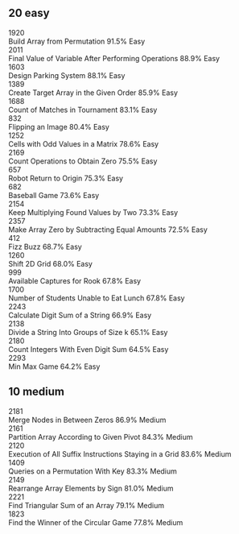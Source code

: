 ## 20 easy
1920	  
Build Array from Permutation	91.5%	Easy	  
2011	   
Final Value of Variable After Performing Operations	88.9%	Easy	        
1603	          
Design Parking System	88.1%	Easy	            
1389	         
Create Target Array in the Given Order	85.9%	Easy	           
1688	              
Count of Matches in Tournament	83.1%	Easy	                                
832	             
Flipping an Image	80.4%	Easy	          
1252	                
Cells with Odd Values in a Matrix	78.6%	Easy         	
2169	               
Count Operations to Obtain Zero	75.5%	Easy	            
657	         
Robot Return to Origin	75.3%	Easy	                   
682	               
Baseball Game	73.6%	Easy              
2154	               
Keep Multiplying Found Values by Two	73.3%	Easy	               
2357	             
Make Array Zero by Subtracting Equal Amounts	72.5%	Easy	           
412	            
Fizz Buzz	68.7%	Easy	          
1260	          
Shift 2D Grid	68.0%	Easy	                   
999	          
Available Captures for Rook	67.8%	Easy	          
1700	           
Number of Students Unable to Eat Lunch	67.8%	Easy	           
2243	         
Calculate Digit Sum of a String	66.9%	Easy	           
2138	            
Divide a String Into Groups of Size k	65.1%	Easy	         
2180	                     
Count Integers With Even Digit Sum	64.5%	Easy            	
2293	           
Min Max Game	64.2%	Easy        

## 10 medium
2181	    
Merge Nodes in Between Zeros	86.9%	Medium	         
2161	          
Partition Array According to Given Pivot	84.3%	Medium	            
2120	               
Execution of All Suffix Instructions Staying in a Grid	83.6%	Medium	           
1409	            
Queries on a Permutation With Key	83.3%	Medium	          
2149	                   
Rearrange Array Elements by Sign	81.0%	Medium	            
2221	               
Find Triangular Sum of an Array	79.1%	Medium	       
1823	      
Find the Winner of the Circular Game	77.8%	Medium         
